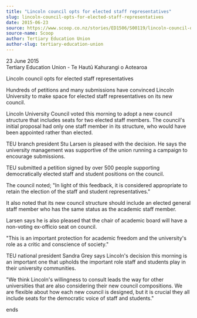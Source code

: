 ```yaml
---
title: "Lincoln council opts for elected staff representatives"
slug: lincoln-council-opts-for-elected-staff-representatives
date: 2015-06-23
source: https://www.scoop.co.nz/stories/ED1506/S00119/lincoln-council-opts-for-elected-staff-representatives.htm
source-name: Scoop
author: Tertiary Education Union
author-slug: tertiary-education-union
---
```


<p>23 June 2015<br>Tertiary Education Union - Te Hautū
Kahurangi o Aotearoa</p>

<p>Lincoln council opts for elected
staff representatives</p>

<p>Hundreds of petitions and many
submissions have convinced Lincoln University to make space
for elected staff representatives on its new
council.</p>

<p>Lincoln University Council voted this morning to
adopt a new council structure that includes seats for two
elected staff members. The council's initial proposal had
only one staff member in its structure, who would have been
appointed rather than elected.</p>

<p>TEU branch president Stu
Larsen is pleased with the decision. He says the university
management was supportive of the union running a campaign to
encourage submissions.</p>

<p>TEU submitted a petition signed by
over 500 people supporting democratically elected staff and
student positions on the council.</p>

<p>The council noted; "In
light of this feedback, it is considered appropriate to
retain the election of the staff and student
representatives."</p>

<p>It also noted that its new council
structure should include an elected general staff member who
has the same status as the academic staff member.</p>

<p>Larsen
says he is also pleased that the chair of academic board
will have a non-voting ex-officio seat on council.</p>

<p>"This
is an important protection for academic freedom and the
university's role as a critic and conscience of
society."</p>

<p>TEU national president Sandra Grey says
Lincoln's decision this morning is an important one that
upholds the important role staff and students play in their
university communities.</p>

<p>"We think Lincoln's willingness to
consult leads the way for other universities that are also
considering their new council compositions. We are flexible
about how each new council is designed, but it is crucial
they all include seats for the democratic voice of staff and
students."</p>

<p>ends<p>

